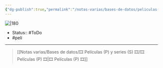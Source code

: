 ```yaml
---
{"dg-publish":true,"permalink":"/notas-varias/bases-de-datos/peliculas-p-y-series-s/p-your-name/"}
---
```



![|180](https://m.media-amazon.com/images/M/MV5BODRmZDVmNzUtZDA4ZC00NjhkLWI2M2UtN2M0ZDIzNDcxYThjL2ltYWdlXkEyXkFqcGdeQXVyNTk0MzMzODA@._V1_SX300.jpg)

- Status:: #ToDo 
- #peli 

---

> [[Notas varias/Bases de datos/🎞️ Películas (P) y series (S) 🎞️/🎞️ Películas (P) 🎞️\|🎞️ Películas (P) 🎞️]]